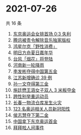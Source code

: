 # 2021-07-26

共 16 条

<!-- BEGIN -->
<!-- 最后更新时间 Mon Jul 26 2021 12:07:42 GMT+0800 (China Standard Time) -->

1. [东京奥运会女排首场 0:3 失利](https://www.zhihu.com/search?q=女排)
1. [腾讯被责令解除音乐独家版权](https://www.zhihu.com/search?q=腾讯音乐版权)
1. [鸿星尔克「野性消费」](https://www.zhihu.com/search?q=鸿星尔克野性消费)
1. [明日方舟夏日嘉年华](https://www.zhihu.com/search?q=明日方舟)
1. [台风「烟花」将登陆](https://www.zhihu.com/search?q=台风烟花)
1. [河南新一轮降雨](https://www.zhihu.com/search?q=河南暴雨)
1. [李发彬夺得中国第五金](https://www.zhihu.com/search?q=举重)
1. [江苏新增确诊 39 例](https://www.zhihu.com/search?q=江苏疫情)
1. [孙一文夺得第三金](https://www.zhihu.com/search?q=孙一文)
1. [施廷懋王涵女子双人 3 米板夺金](https://www.zhihu.com/search?q=跳水)
1. [跨性别举重运动员](https://www.zhihu.com/search?q=跨性别运动员)
1. [长春一物流仓库发生火灾](https://www.zhihu.com/search?q=长春火灾)
1. [123 名奥运相关人员新冠阳性](https://www.zhihu.com/search?q=奥运会疫情)
1. [侯志慧夺下第二金](https://www.zhihu.com/search?q=举重金牌)
1. [中国拿下东京奥运首金](https://www.zhihu.com/search?q=女子气步枪决赛)
1. [拜拜啦人间事件](https://www.zhihu.com/search?q=拜拜啦人间录音)

<!-- END -->
